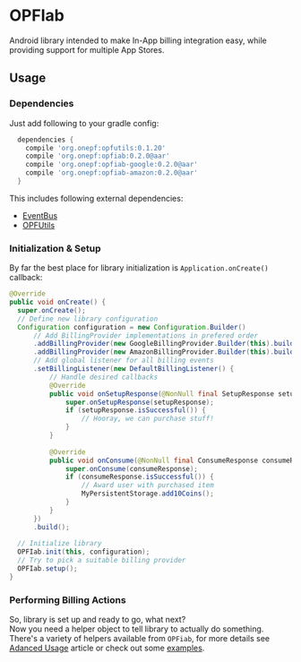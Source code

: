 # OPFIab
Android library intended to make In-App billing integration easy, while providing support for multiple App Stores.
## Usage
### Dependencies
Just add following to your gradle config:
```groovy
  dependencies {
    compile 'org.onepf:opfutils:0.1.20'
    compile 'org.onepf:opfiab:0.2.0@aar'
    compile 'org.onepf:opfiab-google:0.2.0@aar'
    compile 'org.onepf:opfiab-amazon:0.2.0@aar'
  }
```
This includes following external dependencies:
 - [EventBus](https://github.com/greenrobot/EventBus)
 - [OPFUtils](https://github.com/onepf/OPFUtils)

### Initialization & Setup
By far the best place for library initialization is ```Application.onCreate()``` callback:
```java
@Override
public void onCreate() {
  super.onCreate();
  // Define new library configuration
  Configuration configuration = new Configuration.Builder()
      // Add BillingProvider implementations in prefered order
      .addBillingProvider(new GoogleBillingProvider.Builder(this).build())
      .addBillingProvider(new AmazonBillingProvider.Builder(this).build())
      // Add global listener for all billing events
      .setBillingListener(new DefaultBillingListener() {
          // Handle desired callbacks
          @Override
          public void onSetupResponse(@NonNull final SetupResponse setupResponse) {
              super.onSetupResponse(setupResponse);
              if (setupResponse.isSuccessful()) {
                  // Hooray, we can purchase stuff!
              }
          }
          
          @Override
          public void onConsume(@NonNull final ConsumeResponse consumeResponse) {
              super.onConsume(consumeResponse);
              if (consumeResponse.isSuccessful()) {
                  // Award user with purchased item
                  MyPersistentStorage.add10Coins();
              } 
          }
      })
      .build();
  
  // Initialize library
  OPFIab.init(this, configuration);
  // Try to pick a suitable billing provider
  OPFIab.setup();
}

```
### Performing Billing Actions
So, library is set up and ready to go, what next?
<br>
Now you need a helper object to tell library to actually do something.
There's a variety of helpers available from ```OPFiab```, for more details see [Adanced Usage](https://github.com/onepf/OPFIab/wiki/Advanced-Usage) article or check out some [examples](./samples).

